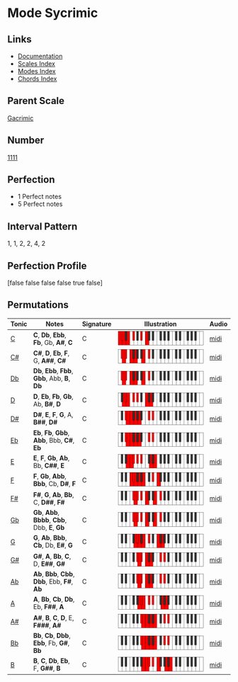 # Mode Sycrimic

## Links

- [Documentation](index.md)
- [Scales Index](Scales.md)
- [Modes Index](Modes.md)
- [Chords Index](Chords.md)

## Parent Scale

[Gacrimic](ScaleGacrimic.md)

## Number

[1111](https://ianring.com/musictheory/scales/1111)

## Perfection

- 1 Perfect notes
- 5 Perfect notes

## Interval Pattern

1, 1, 2, 2, 4, 2

## Perfection Profile

[false false false false true false]

## Permutations

| Tonic | Notes | Signature | Illustration | Audio |
|-------|-------|-----------|--------------|-------|
| [C](ModeCNaturalSycrimic.md) | **C**, **Db**, **Ebb**, **Fb**, Gb, **A#**, **C** | C | ![CNaturalSycrimic](ModeCNaturalSycrimic.png) | [midi](https://github.com/edipermadi/music/blob/main/docs/ModeCNaturalSycrimic.mid?raw=true) |
| [C#](ModeCSharpSycrimic.md) | **C#**, **D**, **Eb**, **F**, G, **A##**, **C#** | C | ![CSharpSycrimic](ModeCSharpSycrimic.png) | [midi](https://github.com/edipermadi/music/blob/main/docs/ModeCSharpSycrimic.mid?raw=true) |
| [Db](ModeDFlatSycrimic.md) | **Db**, **Ebb**, **Fbb**, **Gbb**, Abb, **B**, **Db** | C | ![DFlatSycrimic](ModeDFlatSycrimic.png) | [midi](https://github.com/edipermadi/music/blob/main/docs/ModeDFlatSycrimic.mid?raw=true) |
| [D](ModeDNaturalSycrimic.md) | **D**, **Eb**, **Fb**, **Gb**, Ab, **B#**, **D** | C | ![DNaturalSycrimic](ModeDNaturalSycrimic.png) | [midi](https://github.com/edipermadi/music/blob/main/docs/ModeDNaturalSycrimic.mid?raw=true) |
| [D#](ModeDSharpSycrimic.md) | **D#**, **E**, **F**, **G**, A, **B##**, **D#** | C | ![DSharpSycrimic](ModeDSharpSycrimic.png) | [midi](https://github.com/edipermadi/music/blob/main/docs/ModeDSharpSycrimic.mid?raw=true) |
| [Eb](ModeEFlatSycrimic.md) | **Eb**, **Fb**, **Gbb**, **Abb**, Bbb, **C#**, **Eb** | C | ![EFlatSycrimic](ModeEFlatSycrimic.png) | [midi](https://github.com/edipermadi/music/blob/main/docs/ModeEFlatSycrimic.mid?raw=true) |
| [E](ModeENaturalSycrimic.md) | **E**, **F**, **Gb**, **Ab**, Bb, **C##**, **E** | C | ![ENaturalSycrimic](ModeENaturalSycrimic.png) | [midi](https://github.com/edipermadi/music/blob/main/docs/ModeENaturalSycrimic.mid?raw=true) |
| [F](ModeFNaturalSycrimic.md) | **F**, **Gb**, **Abb**, **Bbb**, Cb, **D#**, **F** | C | ![FNaturalSycrimic](ModeFNaturalSycrimic.png) | [midi](https://github.com/edipermadi/music/blob/main/docs/ModeFNaturalSycrimic.mid?raw=true) |
| [F#](ModeFSharpSycrimic.md) | **F#**, **G**, **Ab**, **Bb**, C, **D##**, **F#** | C | ![FSharpSycrimic](ModeFSharpSycrimic.png) | [midi](https://github.com/edipermadi/music/blob/main/docs/ModeFSharpSycrimic.mid?raw=true) |
| [Gb](ModeGFlatSycrimic.md) | **Gb**, **Abb**, **Bbbb**, **Cbb**, Dbb, **E**, **Gb** | C | ![GFlatSycrimic](ModeGFlatSycrimic.png) | [midi](https://github.com/edipermadi/music/blob/main/docs/ModeGFlatSycrimic.mid?raw=true) |
| [G](ModeGNaturalSycrimic.md) | **G**, **Ab**, **Bbb**, **Cb**, Db, **E#**, **G** | C | ![GNaturalSycrimic](ModeGNaturalSycrimic.png) | [midi](https://github.com/edipermadi/music/blob/main/docs/ModeGNaturalSycrimic.mid?raw=true) |
| [G#](ModeGSharpSycrimic.md) | **G#**, **A**, **Bb**, **C**, D, **E##**, **G#** | C | ![GSharpSycrimic](ModeGSharpSycrimic.png) | [midi](https://github.com/edipermadi/music/blob/main/docs/ModeGSharpSycrimic.mid?raw=true) |
| [Ab](ModeAFlatSycrimic.md) | **Ab**, **Bbb**, **Cbb**, **Dbb**, Ebb, **F#**, **Ab** | C | ![AFlatSycrimic](ModeAFlatSycrimic.png) | [midi](https://github.com/edipermadi/music/blob/main/docs/ModeAFlatSycrimic.mid?raw=true) |
| [A](ModeANaturalSycrimic.md) | **A**, **Bb**, **Cb**, **Db**, Eb, **F##**, **A** | C | ![ANaturalSycrimic](ModeANaturalSycrimic.png) | [midi](https://github.com/edipermadi/music/blob/main/docs/ModeANaturalSycrimic.mid?raw=true) |
| [A#](ModeASharpSycrimic.md) | **A#**, **B**, **C**, **D**, E, **F###**, **A#** | C | ![ASharpSycrimic](ModeASharpSycrimic.png) | [midi](https://github.com/edipermadi/music/blob/main/docs/ModeASharpSycrimic.mid?raw=true) |
| [Bb](ModeBFlatSycrimic.md) | **Bb**, **Cb**, **Dbb**, **Ebb**, Fb, **G#**, **Bb** | C | ![BFlatSycrimic](ModeBFlatSycrimic.png) | [midi](https://github.com/edipermadi/music/blob/main/docs/ModeBFlatSycrimic.mid?raw=true) |
| [B](ModeBNaturalSycrimic.md) | **B**, **C**, **Db**, **Eb**, F, **G##**, **B** | C | ![BNaturalSycrimic](ModeBNaturalSycrimic.png) | [midi](https://github.com/edipermadi/music/blob/main/docs/ModeBNaturalSycrimic.mid?raw=true) |
